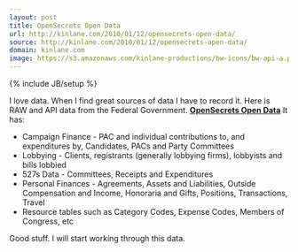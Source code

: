 ```yaml
---
layout: post
title: OpenSecrets Open Data
url: http://kinlane.com/2010/01/12/opensecrets-open-data/
source: http://kinlane.com/2010/01/12/opensecrets-open-data/
domain: kinlane.com
image: https://s3.amazonaws.com/kinlane-productions/bw-icons/bw-api-a.png
---
```

{% include JB/setup %}

<p>
     I love data. When I find great sources of data I have to record it. Here is RAW and API data from the Federal Government. <strong><a href="http://www.opensecrets.org/action/data.php">OpenSecrets Open Data</a></strong> It has:
</p>
<ul class="mainlist">
     <li>Campaign Finance - PAC and individual contributions to, and expenditures by, Candidates, PACs and Party Committees
     </li>
     <li>Lobbying - Clients, registrants (generally lobbying firms), lobbyists and bills lobbied
     </li>
     <li>527s Data - Committees, Receipts and Expenditures
     </li>
     <li>Personal Finances - Agreements, Assets and Liabilities, Outside Compensation and Income, Honoraria and Gifts, Positions, Transactions, Travel
     </li>
     <li>Resource tables such as Category Codes, Expense Codes, Members of Congress, etc
     </li>
</ul>
<p>
     Good stuff. I will start working through this data.
</p>